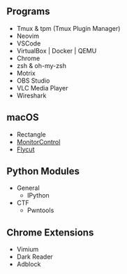## Programs

- Tmux & tpm (Tmux Plugin Manager)
- Neovim
- VSCode
- VirtualBox | Docker | QEMU
- Chrome
- zsh & oh-my-zsh
- Motrix
- OBS Studio
- VLC Media Player
- Wireshark

## macOS

- Rectangle
- [MonitorControl](https://github.com/MonitorControl/MonitorControl)
- [Flycut](https://github.com/TermiT/Flycut)

## Python Modules

- General
  - IPython
- CTF
  - Pwntools

## Chrome Extensions

- Vimium
- Dark Reader
- Adblock

